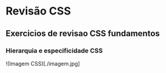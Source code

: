 # Revisão CSS
## Exercicios de revisao CSS fundamentos

### Hierarquia e especificidade CSS

!(Imagem CSS)[./imagem.jpg]

